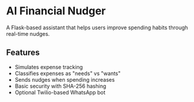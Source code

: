 # AI Financial Nudger

A Flask-based assistant that helps users improve spending habits through real-time nudges.

## Features

- Simulates expense tracking
- Classifies expenses as "needs" vs "wants"
- Sends nudges when spending increases
- Basic security with SHA-256 hashing
- Optional Twilio-based WhatsApp bot